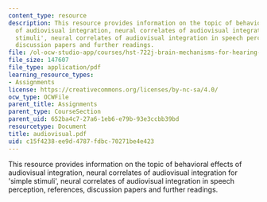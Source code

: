 ```yaml
---
content_type: resource
description: This resource provides information on the topic of behavioral effects
  of audiovisual integration, neural correlates of audiovisual integration for 'simple
  stimuli', neural correlates of audiovisual integration in speech perception, references,
  discussion papers and further readings.
file: /ol-ocw-studio-app/courses/hst-722j-brain-mechanisms-for-hearing-and-speech-fall-2005/c15f4238ee9d4787fdbc70271be4e423_audiovisual.pdf
file_size: 147607
file_type: application/pdf
learning_resource_types:
- Assignments
license: https://creativecommons.org/licenses/by-nc-sa/4.0/
ocw_type: OCWFile
parent_title: Assignments
parent_type: CourseSection
parent_uid: 652ba4c7-27a6-1eb6-e79b-93e3ccbb39bd
resourcetype: Document
title: audiovisual.pdf
uid: c15f4238-ee9d-4787-fdbc-70271be4e423
---
```

This resource provides information on the topic of behavioral effects of audiovisual integration, neural correlates of audiovisual integration for 'simple stimuli', neural correlates of audiovisual integration in speech perception, references, discussion papers and further readings.